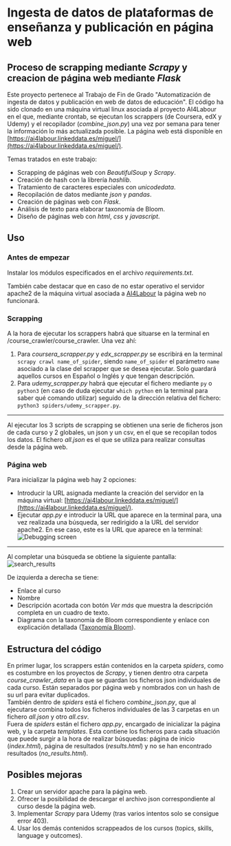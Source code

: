 # Ingesta de datos de plataformas de enseñanza y publicación en página web  

## Proceso de scrapping mediante _Scrapy_ y creacion de página web mediante _Flask_  

Este proyecto pertenece al Trabajo de Fin de Grado "Automatización de ingesta de datos y publicación en web de datos de educación". El código ha sido clonado en una máquina virtual linux asociada al proyecto AI4Labour en el que, mediante crontab, se ejecutan los scrappers (de Coursera, edX y Udemy) y el recopilador (_combine_json.py_) una vez por semana para tener la información lo más actualizada posible. La página web está disponible en [https://ai4labour.linkeddata.es/miguel/](https://ai4labour.linkeddata.es/miguel/).  

Temas tratados en este trabajo:
- Scrapping de páginas web con _BeautifulSoup_ y _Scrapy_.
- Creación de hash con la librería _hashlib_.
- Tratamiento de caracteres especiales con _unicodedata_.
- Recopilación de datos mediante _json_ y _pandas_.
- Creación de páginas web con _Flask_.
- Análisis de texto para elaborar taxonomía de Bloom.
- Diseño de páginas web con _html_, _css_ y _javascript_.

## Uso
### Antes de empezar
Instalar los módulos especificados en el archivo _requirements.txt_.  

También cabe destacar que en caso de no estar operativo el servidor apache2 de la máquina virtual asociada a [AI4Labour](https://ai4labour.com/) la página web no funcionará.  

### Scrapping
A la hora de ejecutar los scrappers habrá que situarse en la terminal en /course_crawler/course_crawler. Una vez ahí:
1. Para _coursera_scrapper.py_ y _edx_scrapper.py_ se escribirá en la terminal `scrapy crawl name_of_spider`, siendo `name_of_spider` el parámetro `name` asociado a la clase del scrapper que se desea ejecutar. Solo guardará aquellos cursos en Español o Inglés y que tengan descripción.
2. Para _udemy_scrapper.py_ habrá que ejecutar el fichero mediante `py` o `python3` (en caso de duda ejecutar `which python` en la terminal para saber qué comando utilizar) seguido de la dirección relativa del fichero: `python3 spiders/udemy_scrapper.py`.

---  
Al ejecutar los 3 scripts de scrapping se obtienen una serie de ficheros json de cada curso y 2 globales, un json y un csv, en el que se recopilan todos los datos. El fichero _all.json_ es el que se utiliza para realizar consultas desde la página web.  

### Página web
Para inicializar la página web hay 2 opciones:  
- Introducir la URL asignada mediante la creación del servidor en la máquina virtual: [https://ai4labour.linkeddata.es/miguel/](https://ai4labour.linkeddata.es/miguel/).
- Ejecutar _app.py_ e introducir la URL que aparece en la terminal para, una vez realizada una búsqueda, ser redirigido a la URL del servidor apache2. En ese caso, este es la URL que aparece en la terminal:  
![Debugging screen](https://github.com/mfdiaz308/TFGMiguelFernandez/assets/105811825/e9590fdd-fa73-47ca-8e17-e9028b0a379f)    

---  
Al completar una búsqueda se obtiene la siguiente pantalla:  
![search_results](https://github.com/mfdiaz308/TFGMiguelFernandez/assets/105811825/774215dd-e492-4cfb-9c01-6c90ad6e53b9)  

De izquierda a derecha se tiene:  

- Enlace al curso
- Nombre
- Descripción acortada con botón _Ver más_ que muestra la descripción completa en un cuadro de texto.
- Diagrama con la taxonomía de Bloom correspondiente y enlace con explicación detallada ([Taxonomía Bloom](https://www3.gobiernodecanarias.org/medusa/edublog/cprofestenerifesur/2015/12/03/la-taxonomia-de-bloom-una-herramienta-imprescindible-para-ensenar-y-aprender/)).  



## Estructura del código
En primer lugar, los scrappers están contenidos en la carpeta _spiders_, como es costumbre en los proyectos de _Scrapy_, y tienen dentro otra carpeta _course_crawler_data_ en la que se guardan los ficheros json individuales de cada curso. Están separados por página web y nombrados con un hash de su url para evitar duplicados.  
También dentro de _spiders_ está el fichero _combine_json.py_, que al ejecutarse combina todos los ficheros individuales de las 3 carpetas en un fichero _all.json_ y otro _all.csv_.  
Fuera de _spiders_ están el fichero _app.py_, encargado de inicializar la página web, y la carpeta _templates_. Esta contiene los ficheros para cada situación que puede surgir a la hora de realizar búsquedas: página de inicio (_index.html_), página de resultados (_results.html_) y no se han encontrado resultados (_no_results.html_).  

## Posibles mejoras
1. Crear un servidor apache para la página web.
2. Ofrecer la posibilidad de descargar el archivo json correspondiente al curso desde la página web.
3. Implementar _Scrapy_ para Udemy (tras varios intentos solo se consigue error 403).
4. Usar los demás contenidos scrappeados de los cursos (topics, skills, language y outcomes).  
